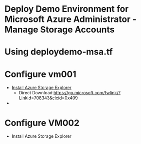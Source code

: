 
# Deploy Demo Environment for Microsoft Azure Administrator - Manage Storage Accounts

# Using deploydemo-msa.tf 

# Configure vm001
- [Install Azure Storage Explorer](https://azure.microsoft.com/en-us/features/storage-explorer/)
    - Direct Download:https://go.microsoft.com/fwlink/?LinkId=708343&clcid=0x409
- 
# Configure VM002
- Install Azure Storage Explorer